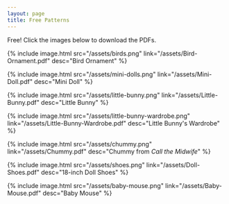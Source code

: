 ```yaml
---
layout: page
title: Free Patterns
---
```

Free! Click the images below to download the PDFs.

<div class="pattern-tiles">

{% include image.html src="/assets/birds.png" link="/assets/Bird-Ornament.pdf" desc="Bird Ornament" %}

{% include image.html src="/assets/mini-dolls.png" link="/assets/Mini-Doll.pdf" desc="Mini Doll" %}

{% include image.html src="/assets/little-bunny.png" link="/assets/Little-Bunny.pdf" desc="Little Bunny" %}

{% include image.html src="/assets/little-bunny-wardrobe.png" link="/assets/Little-Bunny-Wardrobe.pdf" desc="Little Bunny's Wardrobe" %}

{% include image.html src="/assets/chummy.png" link="/assets/Chummy.pdf" desc="Chummy from <i>Call the Midwife</i>" %}

{% include image.html src="/assets/shoes.png" link="/assets/Doll-Shoes.pdf" desc="18-inch Doll Shoes" %}

{% include image.html src="/assets/baby-mouse.png" link="/assets/Baby-Mouse.pdf" desc="Baby Mouse" %}

</div>